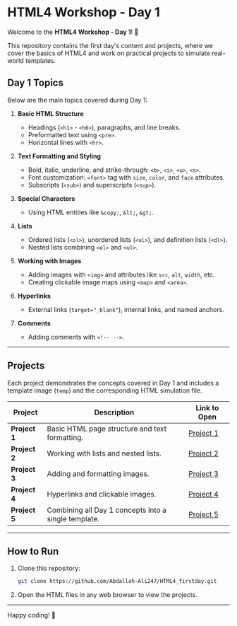 # HTML4 Workshop - Day 1

Welcome to the **HTML4 Workshop - Day 1**! 🚀

This repository contains the first day's content and projects, where we cover the basics of HTML4 and work on practical projects to simulate real-world templates.

## **Day 1 Topics**
Below are the main topics covered during Day 1:

1. **Basic HTML Structure**
   - Headings (`<h1>` - `<h6>`), paragraphs, and line breaks.
   - Preformatted text using `<pre>`.
   - Horizontal lines with `<hr>`.

2. **Text Formatting and Styling**
   - Bold, italic, underline, and strike-through: `<b>`, `<i>`, `<u>`, `<s>`.
   - Font customization: `<font>` tag with `size`, `color`, and `face` attributes.
   - Subscripts (`<sub>`) and superscripts (`<sup>`).

3. **Special Characters**
   - Using HTML entities like `&copy;`, `&lt;`, `&gt;`.

4. **Lists**
   - Ordered lists (`<ol>`), unordered lists (`<ul>`), and definition lists (`<dl>`).
   - Nested lists combining `<ol>` and `<ul>`.

5. **Working with Images**
   - Adding images with `<img>` and attributes like `src`, `alt`, `width`, etc.
   - Creating clickable image maps using `<map>` and `<area>`.

6. **Hyperlinks**
   - External links (`target="_blank"`), internal links, and named anchors.

7. **Comments**
   - Adding comments with `<!-- -->`.

---

## **Projects**
Each project demonstrates the concepts covered in Day 1 and includes a template image (`temp`) and the corresponding HTML simulation file.

| Project | Description | Link to Open |
|---------|-------------|--------------|
| **Project 1** | Basic HTML page structure and text formatting. | [Project 1](./task1) |
| **Project 2** | Working with lists and nested lists. | [Project 2](./task2) |
| **Project 3** | Adding and formatting images. | [Project 3](./task3) |
| **Project 4** | Hyperlinks and clickable images. | [Project 4](./task4) |
| **Project 5** | Combining all Day 1 concepts into a single template. | [Project 5](./task5) |

---

## **How to Run**
1. Clone this repository:
   ```bash
   git clone https://github.com/Abdallah-Ali247/HTML4_firstday.git
   ```
2. Open the HTML files in any web browser to view the projects.

---

Happy coding! 🎉
